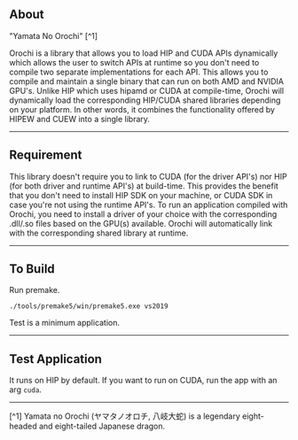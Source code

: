 ## About

"Yamata No Orochi" [^1] 

Orochi is a library that allows you to load HIP and CUDA APIs dynamically which allows the user to switch APIs at runtime so you don't need to compile two separate implementations for each API. This allows you to compile and maintain a single binary that can run on both AMD and NVIDIA GPU's. Unlike HIP which uses hipamd or CUDA at compile-time, Orochi will dynamically load the corresponding HIP/CUDA shared libraries depending on your platform. In other words, it combines the functionality offered by HIPEW and CUEW into a single library.

---

## Requirement

This library doesn't require you to link to CUDA (for the driver API's) nor HIP (for both driver and runtime API's) at build-time. This provides the benefit that you don't need to install HIP SDK on your machine, or CUDA SDK in case you're not using the runtime API's. 
To run an application compiled with Orochi, you need to install a driver of your choice with the corresponding .dll/.so files based on the GPU(s) available. Orochi will automatically link with the corresponding shared library at runtime.


----

## To Build

Run premake. 

```
./tools/premake5/win/premake5.exe vs2019
```

Test is a minimum application.

----

## Test Application

It runs on HIP by default. If you want to run on CUDA, run the app with an arg `cuda`. 


----

[^1] Yamata no Orochi (ヤマタノオロチ, 八岐大蛇) is a legendary eight-headed and eight-tailed Japanese dragon.
